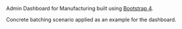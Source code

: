 Admin Dashboard for Manufacturing built using <a href="https://github.com/twbs/bootstrap">Bootstrap 4</a>.

Concrete batching scenario applied as an example for the dashboard.
